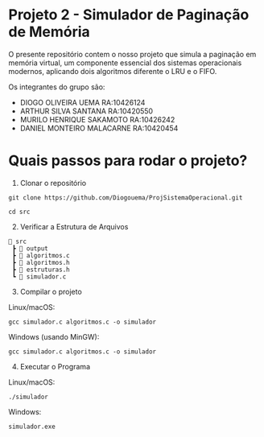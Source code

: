 # **Projeto 2** - Simulador de Paginação de Memória

O presente repositório contem o nosso projeto que simula a paginação em memória virtual, um componente essencial dos sistemas operacionais modernos, aplicando dois algoritmos diferente o LRU e o FIFO.

Os integrantes do grupo são:

* DIOGO OLIVEIRA UEMA           RA:10426124
* ARTHUR SILVA SANTANA          RA:10420550
* MURILO HENRIQUE SAKAMOTO      RA:10426242  
* DANIEL MONTEIRO MALACARNE     RA:10420454

# Quais passos para rodar o projeto?

1. Clonar o repositório
```
git clone https://github.com/Diogouema/ProjSistemaOperacional.git
```
```
cd src
```

2. Verificar a Estrutura de Arquivos
```
📁 src
 ┣ 📁 output
 ┣ 📄 algoritmos.c
 ┣ 📄 algoritmos.h
 ┣ 📄 estruturas.h
 ┗ 📄 simulador.c
```
3. Compilar o projeto

Linux/macOS:
```
gcc simulador.c algoritmos.c -o simulador
```
 
Windows (usando MinGW):
```
gcc simulador.c algoritmos.c -o simulador
```

4. Executar o Programa

Linux/macOS:
```
./simulador
```

Windows:
```
simulador.exe
```
